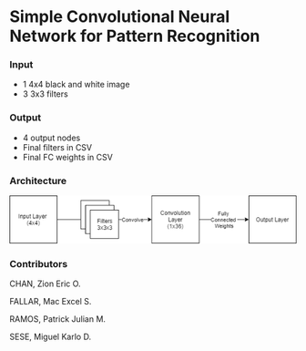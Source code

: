 # Simple Convolutional Neural Network for Pattern Recognition

### Input
- 1 4x4 black and white image
- 3 3x3 filters

### Output
- 4 output nodes
- Final filters in CSV
- Final FC weights in CSV

### Architecture
![Architecture](Architecture.png)



### Contributors
CHAN, Zion Eric O.

FALLAR, Mac Excel S.

RAMOS, Patrick Julian M.

SESE, Miguel Karlo D.
